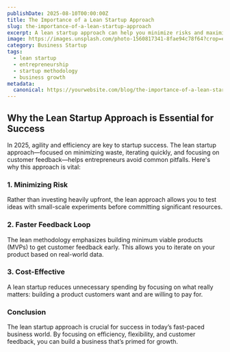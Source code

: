 ```yaml
---
publishDate: 2025-08-10T00:00:00Z
title: The Importance of a Lean Startup Approach
slug: the-importance-of-a-lean-startup-approach
excerpt: A lean startup approach can help you minimize risks and maximize efficiency. Learn why this methodology is key to success for modern entrepreneurs.
image: https://images.unsplash.com/photo-1560817341-8fae94c78f64?crop=entropy&cs=tinysrgb&fit=max&ixid=MnwzNjQzOXwwfDF8c2VhcmNofDkwfHxiYXNlZCBpbi1sZWFuJTIwc3RhcnR1cHxlbnwwfHx8fDE2NzYzNzYzMzc&ixlib=rb-1.2.1&q=80&w=1080
category: Business Startup
tags:
  - lean startup
  - entrepreneurship
  - startup methodology
  - business growth
metadata:
  canonical: https://yourwebsite.com/blog/the-importance-of-a-lean-startup-approach
---
```


## Why the Lean Startup Approach is Essential for Success

In 2025, agility and efficiency are key to startup success. The lean startup approach—focused on minimizing waste, iterating quickly, and focusing on customer feedback—helps entrepreneurs avoid common pitfalls. Here's why this approach is vital:

### 1. **Minimizing Risk**
Rather than investing heavily upfront, the lean approach allows you to test ideas with small-scale experiments before committing significant resources.

### 2. **Faster Feedback Loop**
The lean methodology emphasizes building minimum viable products (MVPs) to get customer feedback early. This allows you to iterate on your product based on real-world data.

### 3. **Cost-Effective**
A lean startup reduces unnecessary spending by focusing on what really matters: building a product customers want and are willing to pay for.

### Conclusion
The lean startup approach is crucial for success in today’s fast-paced business world. By focusing on efficiency, flexibility, and customer feedback, you can build a business that’s primed for growth.
